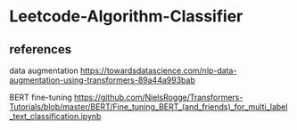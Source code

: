 # Leetcode-Algorithm-Classifier




## references

data augmentation
https://towardsdatascience.com/nlp-data-augmentation-using-transformers-89a44a993bab

BERT fine-tuning
https://github.com/NielsRogge/Transformers-Tutorials/blob/master/BERT/Fine_tuning_BERT_(and_friends)_for_multi_label_text_classification.ipynb

